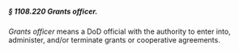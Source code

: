 ##### § 1108.220 Grants officer. #####

*Grants officer* means a DoD official with the authority to enter into, administer, and/or terminate grants or cooperative agreements.
